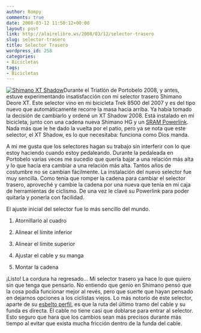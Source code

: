 ```yaml
---
author: Rompy
comments: true
date: 2008-03-12 11:50:12+00:00
layout: post
link: http://alairelibre.ws/2008/03/12/selector-trasero
slug: selector-trasero
title: Selector Trasero
wordpress_id: 258
categories:
- Bicicletas
tags:
- Bicicletas
---
```


[![Shimano XT Shadow](/wp-content/uploads/selector-trasero-sm.JPG)](/wp-content/uploads/selector-trasero.JPG)Durante el Triatlón de Portobelo 2008, y antes, estuve experimentando insatisfacción con mi selector trasero Shimano Deore XT. Este selector vino en mi bicicleta Trek 8500 del 2007 y es del tipo nuevo que automáticamente recorre la masa hacia arriba. Ya había tomado la decisión de cambiarlo y ordené un XT Shadow 2008. Está instalado en mi bicicleta, junto con una cadena nueva Shimano HG y un [SRAM Powerlink](http://alairelibre.ws/2008/03/11/powerlink-conector-para-cadenas/). Nada más que le he dado la vuelta por el patio, pero ya se nota que este selector, el XT Shadow, es lo que necesitaba: funciona como Dios manda.




A mi me gusta que los selectores hagan su trabajo sin interferir con lo que estoy haciendo cuando estoy pedaleando. Durante la pedaleada en Portobelo varias veces me sucedio que quería bajar a una relación más alta y lo que hacía era cambiar a una relación más alta. Tantos años de costumbre no se cambian fácilmente. La instalación del nuevo selector fue muy sencilla. Como tenía que romper la cadena para cambiar el selector trasero, aproveché y cambie la cadena por una nueva que tenía en mi caja de herramientas de ciclismo. De una vez le clavé su Powerlink para poder quitarla y ponerla con facilidad.




El ajuste inicial del selector fue lo más sencillo del mundo.






  1. Atornillarlo al cuadro


  2. Alinear el límite inferior


  3. Alinear el límite superior


  4. Ajustar el cable y su manga


  5. Montar la cadena




¡Listo! La cordura ha regresado... Mi selector trasero ya hace lo que quiero sin que tenga que pensarlo. No entiendo que genio en Shimano pensó que la cosa podía funcionar mejor al revés, pero que suerte que hayan pensado en dejarnos opciones a los ciclistas viejos. Lo más notorio de este selector, aparte de su [esbelto perfil](/wp-content/uploads/selector-trasero-perfil.JPG), es que la ruta del último tramo del cable y su funda es directa. El cable no tiene casi que doblarse para entrar al selector. Esto seguro que hara que los cambios sean más precisos durante más tiempo al evitar que exista mucha fricción dentro de la funda del cable.
